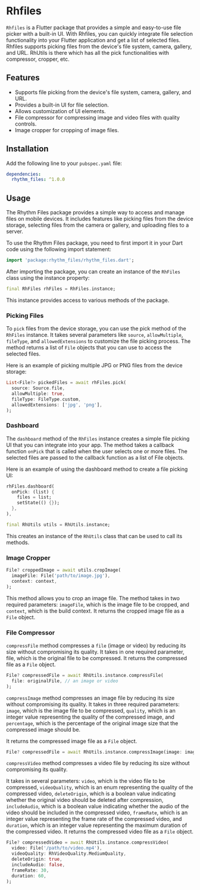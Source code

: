 # Rhfiles

`Rhfiles` is a Flutter package that provides a simple and easy-to-use file picker with a built-in UI. With Rhfiles, you can quickly integrate file selection functionality into your Flutter application and get a list of selected files. Rhfiles supports picking files from the device's file system, camera, gallery, and URL.
RhUtils is there which has all the pick functionalities with compressor, cropper, etc.

## Features

- Supports file picking from the device's file system, camera, gallery, and URL.
- Provides a built-in UI for file selection.
- Allows customization of UI elements.
- File compressor for compressing image and video files with quality controls.
- Image cropper for cropping of image files.

## Installation

Add the following line to your `pubspec.yaml` file:

```yaml
dependencies:
  rhythm_files: ^1.0.0
```

## Usage

The Rhythm Files package provides a simple way to access and manage files on mobile devices. It includes features like picking files from the device storage, selecting files from the camera or gallery, and uploading files to a server.

To use the Rhythm Files package, you need to first import it in your Dart code using the following import statement:
```dart
import 'package:rhythm_files/rhythm_files.dart';
```

After importing the package, you can create an instance of the `RhFiles` class using the instance property:
```dart
final RhFiles rhFiles = RhFiles.instance;
```
This instance provides access to various methods of the package.

### Picking Files

To `pick` files from the device storage, you can use the pick method of the `RhFiles` instance. It takes several parameters like `source`, `allowMultiple`, `fileType`, and `allowedExtensions` to customize the file picking process. The method returns a list of `File` objects that you can use to access the selected files.

Here is an example of picking multiple JPG or PNG files from the device storage:
```dart
List<File?> pickedFiles = await rhFiles.pick(
  source: Source.file,
  allowMultiple: true,
  fileType: FileType.custom,
  allowedExtensions: ['jpg', 'png'],
);
```

### Dashboard

The `dashboard` method of the `RhFiles` instance creates a simple file picking UI that you can integrate into your app. The method takes a callback function `onPick` that is called when the user selects one or more files. The selected files are passed to the callback function as a list of File objects.

Here is an example of using the dashboard method to create a file picking UI:
```dart
rhFiles.dashboard(
  onPick: (list) {
    files = list;
    setState(() {});
  },
),
```

```dart
final RhUtils utils = RhUtils.instance;
```
This creates an instance of the `RhUtils` class that can be used to call its methods.

### Image Cropper

```dart
File? croppedImage = await utils.cropImage(
  imageFile: File('path/to/image.jpg'),
  context: context,
);
```
This method allows you to crop an image file. The method takes in two required parameters: `imageFile`, which is the image file to be cropped, and `context`, which is the build context. It returns the cropped image file as a `File` object.

### File Compressor

`compressFile` method compresses a `file` (image or video) by reducing its size without compromising its quality. 
It takes in one required parameter, file, which is the original file to be compressed. 
It returns the compressed file as a `File` object.


```dart
File? compressedFile = await RhUtils.instance.compressFile(
  file: originalFile, // an image or video
);
```

`compressImage` method compresses an image file by reducing its size without compromising its quality. 
It takes in three required parameters: `image`, which is the image file to be compressed, `quality`, which is an integer value representing the quality of the compressed image, and `percentage`, which is the percentage of the original image size that the compressed image should be. 

It returns the compressed image file as a `File` object.


```dart
File? compressedFile = await RhUtils.instance.compressImage(image: imageFile, quality: 80, percentage: 50);
```

`compressVideo` method compresses a video file by reducing its size without compromising its quality. 

It takes in several parameters: `video`, which is the video file to be compressed, `videoQuality`, which is an enum representing the quality of the compressed video, `deleteOrigin`, which is a boolean value indicating whether the original video should be deleted after compression, `includeAudio`, which is a boolean value indicating whether the audio of the video should be included in the compressed video, `frameRate`, which is an integer value representing the frame rate of the compressed video, and `duration`, which is an integer value representing the maximum duration of the compressed video. 
It returns the compressed video file as a `File` object.


```dart
File? compressedVideo = await RhUtils.instance.compressVideo(
  video: File('/path/to/video.mp4'),
  videoQuality: RhVideoQuality.MediumQuality,
  deleteOrigin: true,
  includeAudio: false,
  frameRate: 30,
  duration: 60,
);
```


<!-- ![Sample Image](https://images.pexels.com/photos/1181675/pexels-photo-1181675.jpeg?auto=compress&cs=tinysrgb&w=1260&h=750&dpr=1)  [![Sample video](https://q5n8c8q9.rocketcdn.me/wp-content/uploads/2019/09/YouTube-thumbnail-size-guide-best-practices-top-examples.png.webp)](http://techslides.com/demos/sample-videos/small.mp4)  -->